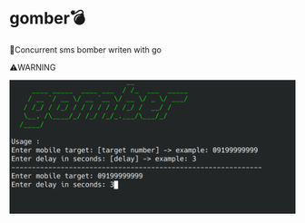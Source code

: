# gomber💣
🚨Concurrent sms bomber writen with go

⚠️WARNING

![gomber_demo](https://github.com/pooulad/gomber/blob/main/image/project_picture.png)
